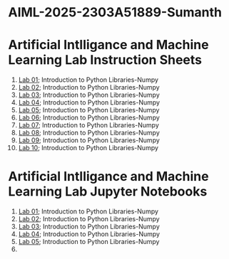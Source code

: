 # AIML-2025-2303A51889-Sumanth
# Artificial Intlligance and Machine Learning Lab Instruction Sheets
1. [Lab 01](https://github.com/2303A51889/AIMI--2025/blob/main/AIML_A1.pdf); Introduction to Python Libraries-Numpy
2. [Lab 02](https://github.com/2303A51889/AIMI--2025/blob/main/AIML_A2%20(2).pdf); Introduction to Python Libraries-Numpy
3. [Lab 03](); Introduction to Python Libraries-Numpy
4. [Lab 04](); Introduction to Python Libraries-Numpy
5. [Lab 05](); Introduction to Python Libraries-Numpy
6. [Lab 06](); Introduction to Python Libraries-Numpy
7. [Lab 07](); Introduction to Python Libraries-Numpy
8. [Lab 08](); Introduction to Python Libraries-Numpy
9. [Lab 09](); Introduction to Python Libraries-Numpy
10. [Lab 10](); Introduction to Python Libraries-Numpy

# Artificial Intlligance and Machine Learning Lab Jupyter Notebooks
1. [Lab 01](https://github.com/2303A51889/AIMI--2025/blob/main/Lab01-AIML.ipynb); Introduction to Python Libraries-Numpy
2. [Lab 02](); Introduction to Python Libraries-Numpy
3. [Lab 03](); Introduction to Python Libraries-Numpy
4. [Lab 04](); Introduction to Python Libraries-Numpy
5. [Lab 05](); Introduction to Python Libraries-Numpy
6. 
